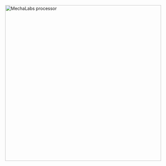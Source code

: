 <img src = "https://github.com/MECHALABS-LLC/.github/assets/168731666/21232903-0aaa-41bb-83d1-3f8eba14b054" alt = "MechaLabs processor" width = "500" />
